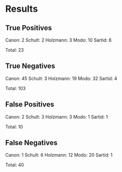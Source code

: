 
# Results

## True Positives
Canon: 2
Schult: 2
Holzmann: 3
Modo: 10
Sartid: 6

Total: 23

## True Negatives
Canon: 45
Schult: 3
Holzmann: 19
Modo: 32
Sartid: 4

Total: 103

## False Positives
Canon: 2
Schult: 3
Holzmann: 3
Modo: 1
Sartid: 1

Total: 10

## False Negatives
Canon: 1
Schult: 6
Holzmann: 12
Modo: 20
Sartid: 1

Total: 40